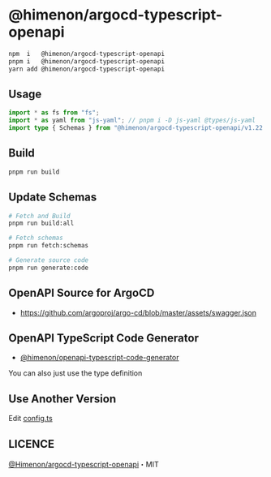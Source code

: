 # @himenon/argocd-typescript-openapi

```bash
npm  i   @himenon/argocd-typescript-openapi
pnpm i   @himenon/argocd-typescript-openapi
yarn add @himenon/argocd-typescript-openapi
```

## Usage

```ts
import * as fs from "fs";
import * as yaml from "js-yaml"; // pnpm i -D js-yaml @types/js-yaml
import type { Schemas } from "@himenon/argocd-typescript-openapi/v1.22.3";
```

## Build

```ts
pnpm run build
```

## Update Schemas

```bash
# Fetch and Build
pnpm run build:all

# Fetch schemas
pnpm run fetch:schemas

# Generate source code
pnpm run generate:code
```

## OpenAPI Source for ArgoCD

- <https://github.com/argoproj/argo-cd/blob/master/assets/swagger.json>

## OpenAPI TypeScript Code Generator

- [@himenon/openapi-typescript-code-generator](https://github.com/Himenon/openapi-typescript-code-generator)

You can also just use the type definition

## Use Another Version

Edit [config.ts](./scripts/config.ts)

## LICENCE

[@Himenon/argocd-typescript-openapi](https://github.com/Himenon/argocd-typescript-openapi)・MIT
